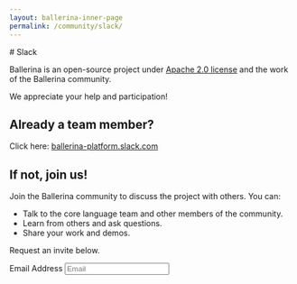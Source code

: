 ```yaml
---
layout: ballerina-inner-page
permalink: /community/slack/
---
```


<script src="https://sdk.amazonaws.com/js/aws-sdk-2.2.32.min.js"></script>
<link rel="stylesheet" href="/css/slack-page.css">
# Slack

Ballerina is an open-source project under [Apache 2.0 license](https://opensource.org/licenses/Apache-2.0) and the work of the Ballerina community.

We appreciate your help and participation!

## Already a team member?

Click here: [ballerina-platform.slack.com](https://ballerina-platform.slack.com)

## If not, join us!

Join the Ballerina community to discuss the project with others. You can:

* Talk to the core language team and other members of the community.
* Learn from others and ask questions.
* Share your work and demos.

Request an invite below.

<form>
<label class="subscribeForm">Email Address</label>
<input maxlength="90" value="" id="slackEmail" name="slackEmail" placeholder="Email" title="Email" class="cTextfieldstyle slackSubscribeEmail" type="text">
<span id="subscribeMessage"></span>
</form>
